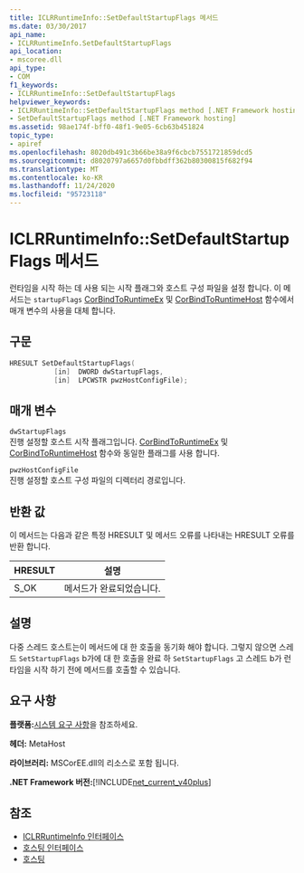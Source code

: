 ```yaml
---
title: ICLRRuntimeInfo::SetDefaultStartupFlags 메서드
ms.date: 03/30/2017
api_name:
- ICLRRuntimeInfo.SetDefaultStartupFlags
api_location:
- mscoree.dll
api_type:
- COM
f1_keywords:
- ICLRRuntimeInfo::SetDefaultStartupFlags
helpviewer_keywords:
- ICLRRuntimeInfo::SetDefaultStartupFlags method [.NET Framework hosting]
- SetDefaultStartupFlags method [.NET Framework hosting]
ms.assetid: 98ae174f-bff0-48f1-9e05-6cb63b451824
topic_type:
- apiref
ms.openlocfilehash: 8020db491c3b66be38a9f6cbcb7551721859dcd5
ms.sourcegitcommit: d8020797a6657d0fbbdff362b80300815f682f94
ms.translationtype: MT
ms.contentlocale: ko-KR
ms.lasthandoff: 11/24/2020
ms.locfileid: "95723118"
---
```

# <a name="iclrruntimeinfosetdefaultstartupflags-method"></a>ICLRRuntimeInfo::SetDefaultStartupFlags 메서드

런타임을 시작 하는 데 사용 되는 시작 플래그와 호스트 구성 파일을 설정 합니다. 이 메서드는 `startupFlags` [CorBindToRuntimeEx](corbindtoruntimeex-function.md) 및 [CorBindToRuntimeHost](corbindtoruntimehost-function.md) 함수에서 매개 변수의 사용을 대체 합니다.  
  
## <a name="syntax"></a>구문  
  
```cpp  
HRESULT SetDefaultStartupFlags(  
           [in]  DWORD dwStartupFlags,  
           [in]  LPCWSTR pwzHostConfigFile);  
```  
  
## <a name="parameters"></a>매개 변수  

 `dwStartupFlags`  
 진행 설정할 호스트 시작 플래그입니다. [CorBindToRuntimeEx](corbindtoruntimeex-function.md) 및 [CorBindToRuntimeHost](corbindtoruntimehost-function.md) 함수와 동일한 플래그를 사용 합니다.  
  
 `pwzHostConfigFile`  
 진행 설정할 호스트 구성 파일의 디렉터리 경로입니다.  
  
## <a name="return-value"></a>반환 값  

 이 메서드는 다음과 같은 특정 HRESULT 및 메서드 오류를 나타내는 HRESULT 오류를 반환 합니다.  
  
|HRESULT|설명|  
|-------------|-----------------|  
|S_OK|메서드가 완료되었습니다.|  
  
## <a name="remarks"></a>설명  

 다중 스레드 호스트는이 메서드에 대 한 호출을 동기화 해야 합니다. 그렇지 않으면 스레드 `SetStartupFlags` b가에 대 한 호출을 완료 하 `SetStartupFlags` 고 스레드 b가 런타임을 시작 하기 전에 메서드를 호출할 수 있습니다.  
  
## <a name="requirements"></a>요구 사항  

 **플랫폼:**[시스템 요구 사항](../../get-started/system-requirements.md)을 참조하세요.  
  
 **헤더:** MetaHost  
  
 **라이브러리:** MSCorEE.dll의 리소스로 포함 됩니다.  
  
 **.NET Framework 버전:**[!INCLUDE[net_current_v40plus](../../../../includes/net-current-v40plus-md.md)]  
  
## <a name="see-also"></a>참조

- [ICLRRuntimeInfo 인터페이스](iclrruntimeinfo-interface.md)
- [호스팅 인터페이스](hosting-interfaces.md)
- [호스팅](index.md)

